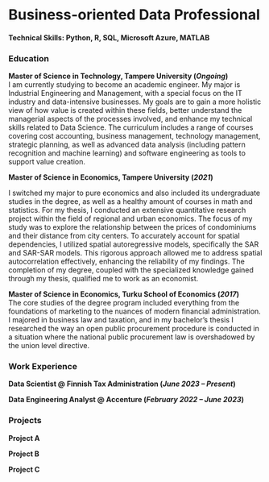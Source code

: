 # Business-oriented Data Professional

#### Technical Skills: Python, R, SQL, Microsoft Azure, MATLAB

### Education
**Master of Science in Technology, Tampere University (_Ongoing_)**         
I am currently studying to become an academic engineer. My major is Industrial Engineering and Management, with a special focus on the IT industry and data-intensive businesses. My goals are to gain a more holistic view of how value is created within these fields, better understand the managerial aspects of the processes involved, and enhance my technical skills related to Data Science. The curriculum includes a range of courses covering cost accounting, business management, technology management, strategic planning, as well as advanced data analysis (including pattern recognition and machine learning) and software engineering as tools to support value creation.

**Master of Science in Economics, Tampere University (_2021_)**          

I switched my major to pure economics and also included its undergraduate studies in the degree, as well as a healthy amount of courses in math and statistics. For my thesis, I conducted an extensive quantitative research project within the field of regional and urban economics. The focus of my study was to explore the relationship between the prices of condominiums and their distance from city centers. To accurately account for spatial dependencies, I utilized spatial autoregressive models, specifically the SAR and SAR-SAR models. This rigorous approach allowed me to address spatial autocorrelation effectively, enhancing the reliability of my findings.
The completion of my degree, coupled with the specialized knowledge gained through my thesis, qualified me to work as an economist.

**Master of Science in Economics, Turku School of Economics (_2017_)**                    
The core studies of the degree program included everything from the foundations of marketing to the nuances of modern financial administration. I majored in business law and taxation, and in my bachelor’s thesis I researched the way an open public procurement procedure is conducted in a situation where the national public procurement law is overshadowed by the union level directive.                    

### Work Experience
**Data Scientist @ Finnish Tax Administration (_June 2023 – Present_)**          
          

**Data Engineering Analyst @ Accenture (_February 2022 – June 2023_)**          
          

### Projects

**Project A**

**Project B**

**Project C**
